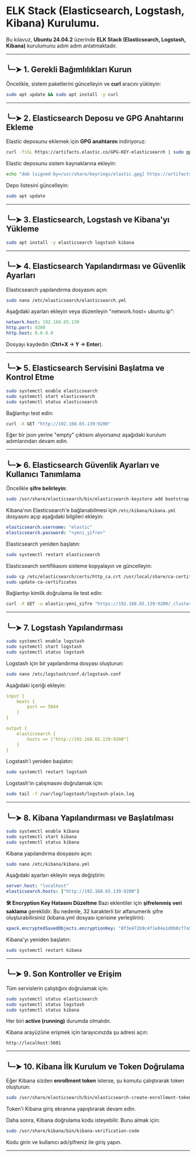 #   ELK Stack (Elasticsearch, Logstash, Kibana) Kurulumu.

Bu kılavuz, **Ubuntu 24.04.2** üzerinde **ELK Stack (Elasticsearch, Logstash, Kibana)** kurulumunu adım adım anlatmaktadır. 

---

## ╰┈➤ 1. Gerekli Bağımlılıkları Kurun
Öncelikle, sistem paketlerini güncelleyin ve **curl** aracını yükleyin:
```bash
sudo apt update && sudo apt install -y curl
```

---

## ╰┈➤ 2. Elasticsearch Deposu ve GPG Anahtarını Ekleme
Elastic deposunu eklemek için **GPG anahtarını** indiriyoruz:
```bash
curl -fsSL https://artifacts.elastic.co/GPG-KEY-elasticsearch | sudo gpg --dearmor -o /usr/share/keyrings/elastic.gpg
```

Elastic deposunu sistem kaynaklarına ekleyin:
```bash
echo "deb [signed-by=/usr/share/keyrings/elastic.gpg] https://artifacts.elastic.co/packages/8.x/apt stable main" | sudo tee /etc/apt/sources.list.d/elastic-8.x.list
```

Depo listesini güncelleyin:
```bash
sudo apt update
```

---

## ╰┈➤ 3. Elasticsearch, Logstash ve Kibana'yı Yükleme
```bash
sudo apt install -y elasticsearch logstash kibana
```

---

## ╰┈➤ 4. Elasticsearch Yapılandırması ve Güvenlik Ayarları
Elasticsearch yapılandırma dosyasını açın:
```bash
sudo nano /etc/elasticsearch/elasticsearch.yml
```
Aşağıdaki ayarları ekleyin veya düzenleyin "network.host= ubuntu ip":
```yaml
network.host: 192.168.65.139
http.port: 9200
http.host: 0.0.0.0
```
Dosyayı kaydedin (**Ctrl+X → Y → Enter**).

---

## ╰┈➤ 5. Elasticsearch Servisini Başlatma ve Kontrol Etme
```bash
sudo systemctl enable elasticsearch
sudo systemctl start elasticsearch
sudo systemctl status elasticsearch
```
Bağlantıyı test edin:

```bash
curl -X GET "http://192.168.65.139:9200"
```
Eğer bir json yerine "empty" çıktısını alıyorsanız aşağıdaki kurulum adımlarından devam edin.

---

## ╰┈➤ 6. Elasticsearch Güvenlik Ayarları ve Kullanıcı Tanımlama
Öncelikle **şifre belirleyin**:
```bash
sudo /usr/share/elasticsearch/bin/elasticsearch-keystore add bootstrap.password
```

Kibana'nın Elasticsearch'e bağlanabilmesi için `/etc/kibana/kibana.yml` dosyasını açıp aşağıdaki bilgileri ekleyin:
```yaml
elasticsearch.username: "elastic"
elasticsearch.password: "<yeni_şifre>"
```
Elasticsearch yeniden başlatın:
```bash
sudo systemctl restart elasticsearch
```
Elasticsearch sertifikasını sisteme kopyalayın ve güncelleyin:
```bash
sudo cp /etc/elasticsearch/certs/http_ca.crt /usr/local/share/ca-certificates/
sudo update-ca-certificates
```

Bağlantıyı kimlik doğrulama ile test edin:
```bash
curl -X GET -u elastic:yeni_sifre "https://192.168.65.139:9200/_cluster/health"
```

---

## ╰┈➤ 7. Logstash Yapılandırması
```bash
sudo systemctl enable logstash
sudo systemctl start logstash
sudo systemctl status logstash
```

Logstash için bir yapılandırma dosyası oluşturun:
```bash
sudo nano /etc/logstash/conf.d/logstash.conf
```
Aşağıdaki içeriği ekleyin:
```yaml
input {
    beats {
        port => 5044
    }
}

output {
    elasticsearch {
        hosts => ["http://192.168.65.139:9200"]
    }
}
```
Logstash'i yeniden başlatın:
```bash
sudo systemctl restart logstash
```
Logstash'in çalışmasını doğrulamak için:
```bash
sudo tail -f /var/log/logstash/logstash-plain.log
```

---

## ╰┈➤ 8. Kibana Yapılandırması ve Başlatılması
```bash
sudo systemctl enable kibana
sudo systemctl start kibana
sudo systemctl status kibana
```

Kibana yapılandırma dosyasını açın:
```bash
sudo nano /etc/kibana/kibana.yml
```
Aşağıdaki ayarları ekleyin veya değiştirin:
```yaml
server.host: "localhost"
elasticsearch.hosts: ["http://192.168.65.139:9200"]
```

**🛠️ Encryption Key Hatasını Düzeltme**
Bazı eklentiler için **şifrelenmiş veri saklama** gereklidir. Bu nedenle, 32 karakterli bir alfanumerik şifre oluşturabilirsiniz (kibana.yml dosyası içerisine yerleştirin):
```yaml
xpack.encryptedSavedObjects.encryptionKey: "8f3e472b9c4f1e04a1d9b0cf7a924073"
```

Kibana'yı yeniden başlatın:
```bash
sudo systemctl restart kibana
```

---

## ╰┈➤ 9. Son Kontroller ve Erişim
Tüm servislerin çalıştığını doğrulamak için:
```bash
sudo systemctl status elasticsearch
sudo systemctl status logstash
sudo systemctl status kibana
```
Her biri **active (running)** durumda olmalıdır.

Kibana arayüzüne erişmek için tarayıcınızda şu adresi açın:
```
http://localhost:5601
```

---

## ╰┈➤ 10. Kibana İlk Kurulum ve Token Doğrulama
Eğer Kibana sizden **enrollment token** isterse, şu komutu çalıştırarak token oluşturun:
```bash
sudo /usr/share/elasticsearch/bin/elasticsearch-create-enrollment-token -s kibana
```
Token'i Kibana giriş ekranına yapıştırarak devam edin.

Daha sonra, Kibana doğrulama kodu isteyebilir. Bunu almak için:
```bash
sudo /usr/share/kibana/bin/kibana-verification-code
```
Kodu girin ve kullanıcı adı/şifreniz ile giriş yapın.

---

